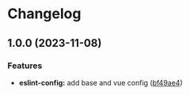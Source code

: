 # Changelog

## 1.0.0 (2023-11-08)

### Features

- **eslint-config:** add base and vue config ([bf49ae4](https://github.com/c233jf/repo/commit/bf49ae463b87d1f0f849359fc84c5d60bc294144))
